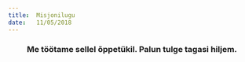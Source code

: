 ```yaml
---
title:  Misjonilugu
date:   11/05/2018
---
```


### <center>Me töötame sellel õppetükil. Palun tulge tagasi hiljem.</center>